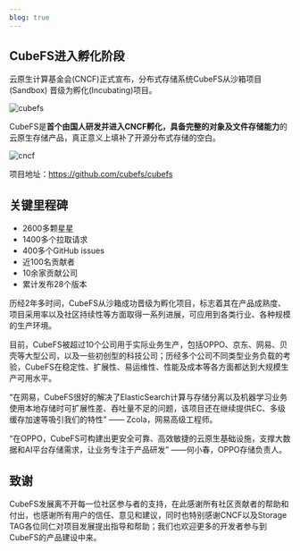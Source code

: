 ```yaml
---
blog: true
---
```


## CubeFS进入孵化阶段

云原生计算基金会(CNCF)正式宣布，分布式存储系统CubeFS从沙箱项目(Sandbox) 晋级为孵化(Incubating)项目。

![cubefs](https://ocs-cn-north1.heytapcs.com/cubefs/website-file/images/cubefs.png)

CubeFS是**首个由国人研发并进入CNCF孵化，具备完整的对象及文件存储能力**的云原生存储产品，真正意义上填补了开源分布式存储的空白。

![cncf](https://ocs-cn-north1.heytapcs.com/cubefs/website-file/images/20230427093917138.png)

项目地址：https://github.com/cubefs/cubefs

## 关键里程碑

- 2600多颗星星
- 1400多个拉取请求
- 400多个GitHub issues
- 近100名贡献者
- 10余家贡献公司
- 累计发布28个版本

历经2年多时间，CubeFS从沙箱成功晋级为孵化项目，标志着其在产品成熟度、项目采用率以及社区持续性等方面取得一系列进展，可应用到各类行业、各种规模的生产环境。

目前，CubeFS被超过10个公司用于实际业务生产，包括OPPO、京东、网易、贝壳等大型公司，以及一些初创型的科技公司；历经多个公司不同类型业务负载的考验，CubeFS在稳定性、扩展性、易运维性、性能及成本等各方面都达到大规模生产可用水平。

“在网易，CubeFS很好的解决了ElasticSearch计算与存储分离以及机器学习业务使用本地存储时可扩展性差、吞吐量不足的问题，该项目还在继续提供EC、多级缓存加速等吸引我们的特性” —— Zcola，网易高级工程师。

“在OPPO，CubeFS可构建出更安全可靠、高效敏捷的云原生基础设施，支撑大数据和AI平台存储需求，让业务专注于产品研发” ——何小春，OPPO存储负责人。

## 致谢

CubeFS发展离不开每一位社区参与者的支持，在此感谢所有社区贡献者的帮助和付出，也感谢所有用户的信任、意见和建议，同时也特别感谢CNCF以及Storage TAG各位同仁对项目发展提出指导和帮助；我们也欢迎更多的开发者参与到CubeFS的产品建设中来。